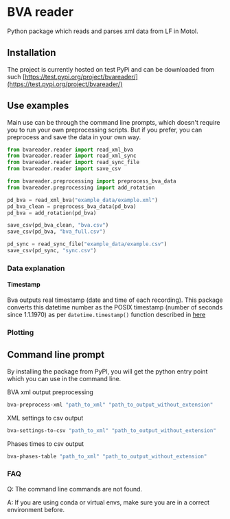 # BVA reader
Python package which reads and parses xml data from LF in Motol.

## Installation
The project is currently hosted on test PyPi and can be downloaded from such
[https://test.pypi.org/project/bvareader/](https://test.pypi.org/project/bvareader/)


## Use examples
Main use can be through the command line prompts, which doesn't require you to run your own preprocessing scripts. But if you prefer, you can preprocess and save the data in your own way.

```python
from bvareader.reader import read_xml_bva
from bvareader.reader import read_xml_sync
from bvareader.reader import read_sync_file
from bvareader.reader import save_csv

from bvareader.preprocessing import preprocess_bva_data
from bvareader.preprocessing import add_rotation

pd_bva = read_xml_bva("example_data/example.xml")
pd_bva_clean = preprocess_bva_data(pd_bva)
pd_bva = add_rotation(pd_bva)

save_csv(pd_bva_clean, "bva.csv")
save_csv(pd_bva, "bva_full.csv")

pd_sync = read_sync_file("example_data/example.csv")
save_csv(pd_sync, "sync.csv")
```

### Data explanation

#### Timestamp
Bva outputs real timestamp (date and time of each recording). This package converts this datetime number as the POSIX timestamp (number of seconds since 1.1.1970) as per `datetime.timestamp()` function described in [here](https://docs.python.org/3/library/datetime.html#datetime.datetime)


### Plotting

## Command line prompt
By installing the package from PyPI, you will get the python entry point which you can use in the command line.

BVA xml output preprocessing
```bash
bva-preprocess-xml "path_to_xml" "path_to_output_without_extension"
```

XML settings to csv output
```bash
bva-settings-to-csv "path_to_xml" "path_to_output_without_extension"
```

Phases times to csv output 
```bash
bva-phases-table "path_to_xml" "path_to_output_without_extension"
```

### FAQ
Q: The command line commands are not found.

A: If you are using conda or virtual envs, make sure you are in a correct environment before.
